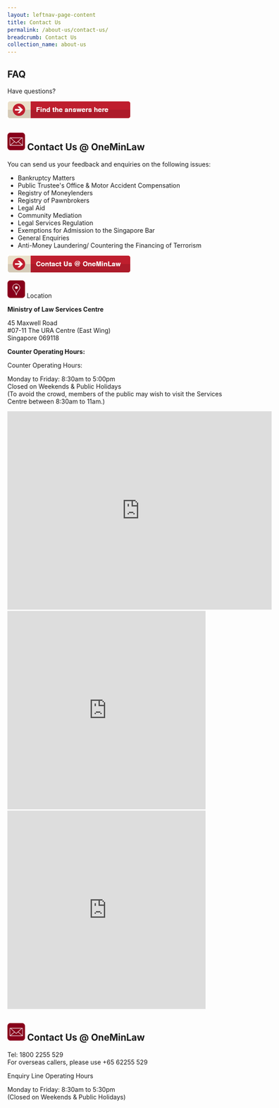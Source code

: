 ```yaml
---
layout: leftnav-page-content
title: Contact Us
permalink: /about-us/contact-us/
breadcrumb: Contact Us
collection_name: about-us
---
```


FAQ
---

Have questions?

<a href="https://va.ecitizen.gov.sg/cfp/customerPages/mlaw/explorefaq.aspx"><img src="/images/mlaw-faq.png"></a>

<img src="/images/enq.png" width="40" height="40"> Contact Us @ OneMinLaw
---

You can send us your feedback and enquiries on the following issues: 

* Bankruptcy Matters
* Public Trustee's Office & Motor Accident Compensation
* Registry of Moneylenders
* Registry of Pawnbrokers
* Legal Aid
* Community Mediation
* Legal Services Regulation
* Exemptions for Admission to the Singapore Bar
* General Enquiries
* Anti-Money Laundering/ Countering the Financing of Terrorism

<a href="https://www.mlaw.gov.sg/eservices/enquiry/"><img src="/images/mlaw-contactus.png"></a>

<img src="/images/loc.png" width="40" height="40"> Location

**Ministry of Law Services Centre**

45 Maxwell Road<br>
#07-11 The URA Centre (East Wing)<br>
Singapore 069118

**Counter Operating Hours:**

Counter Operating Hours:

Monday to Friday: 8:30am to 5:00pm<br>
Closed on Weekends & Public Holidays<br>
(To avoid the crowd, members of the public may wish to visit the Services Centre between 8:30am to 11am.)


<iframe src="https://www.google.com/maps/embed?pb=!1m18!1m12!1m3!1d3988.822848251594!2d103.84365931492538!3d1.2799253621522304!2m3!1f0!2f0!3f0!3m2!1i1024!2i768!4f13.1!3m3!1m2!1s0x31da190d593a26ad%3A0x59b7a80e5c764ef5!2sURA+Workers!5e0!3m2!1sen!2ssg!4v1562046377422!5m2!1sen!2ssg" width="600" height="450" frameborder="0" style="border:0" allowfullscreen></iframe><br>


<iframe src="https://tools.onemap.sg/minimap/minimap.html?mWidth=440&mHeight=445&latLng=1.28011512900538,103.845666409192&zoomLevl=17&iwt=" height=450px width=450px scrolling='no' frameborder='0' allowfullscreen='allowfullscreen'></iframe><br>


<iframe src='https://tools.onemap.sg/minimap/minimap.html?mWidth=440&mHeight=445&latLng=1.28011512900538,103.845666409192&zoomLevl=17&iwt=<b>Please enter your Text in the Popup Creator.</b><br><img width="60px" height="60px" src="https://docs.onemap.sg/images/logo.png"><br><br><a href="https://www.onemap.sg/" target="_blank">New OneMap</a>&popupWidth=200&popupHeight=500&includePopup=true&onloadPopup=false&design=original' height=450px width=450px scrolling='no' frameborder='0' allowfullscreen='allowfullscreen'></iframe>


<img src="/images/enq.png" width="40" height="40"> Contact Us @ OneMinLaw
---

Tel: 1800 2255 529<br>
For overseas callers, please use +65 62255 529

Enquiry Line Operating Hours

Monday to Friday: 8:30am to 5:30pm<br>
(Closed on Weekends & Public Holidays)
